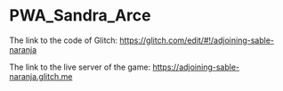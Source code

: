 # PWA_Sandra_Arce

The link to the code of Glitch:
https://glitch.com/edit/#!/adjoining-sable-naranja

The link to the live server of the game: 
https://adjoining-sable-naranja.glitch.me

